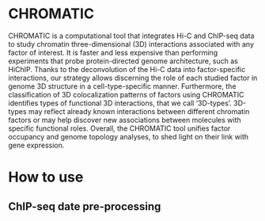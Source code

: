 # CHROMATIC
CHROMATIC is a computational tool that integrates Hi-C and ChIP-seq data to study chromatin three-dimensional (3D) interactions associated with any factor of interest. 
It is faster and less expensive than performing experiments that probe protein-directed genome architecture, such as HiChIP. 
Thanks to the deconvolution of the Hi-C data into factor-specific interactions, our strategy allows discerning the role of each studied factor in genome 3D structure in a cell-type-specific manner. 
Furthermore, the classification of 3D colocalization patterns of factors using CHROMATIC identifies types of functional 3D interactions, that we call ‘3D-types’. 3D-types may reflect already known interactions between different chromatin factors or may help discover new associations between molecules with specific functional roles. 
Overall, the CHROMATIC tool unifies factor occupancy and genome topology analyses, to shed light on their link with gene expression.


# How to use

## ChIP-seq date pre-processing
